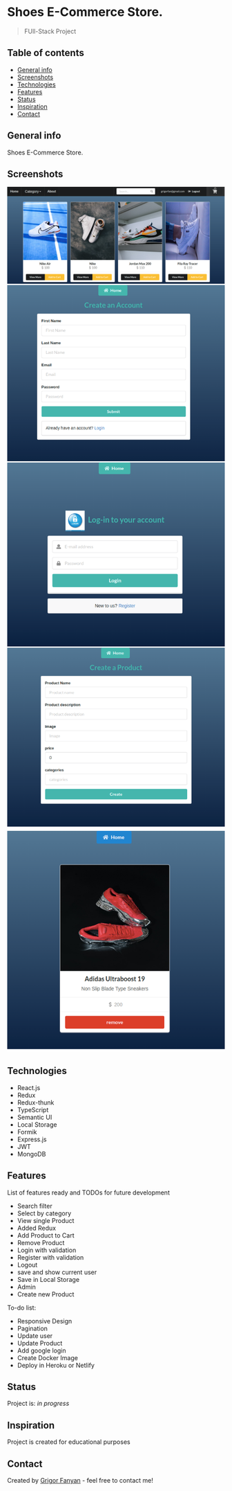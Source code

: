 # Shoes E-Commerce Store.

> FUll-Stack Project

## Table of contents

- [General info](#general-info)
- [Screenshots](#screenshots)
- [Technologies](#technologies)
- [Features](#features)
- [Status](#status)
- [Inspiration](#inspiration)
- [Contact](#contact)

## General info

Shoes E-Commerce Store.

## Screenshots

![Example screenshot](./client/public/img/projectImage.png)
![Example screenshot](./client/public/img/register.png)
![Example screenshot](./client/public/img/signin.png)
![Example screenshot](./client/public/img/AddProduct.png)
![Example screenshot](./client/public/img/singleProd.png)

## Technologies

- React.js
- Redux
- Redux-thunk
- TypeScript
- Semantic UI
- Local Storage
- Formik
- Express.js
- JWT
- MongoDB

## Features

List of features ready and TODOs for future development

- Search filter
- Select by category
- View single Product
- Added Redux
- Add Product to Cart
- Remove Product
- Login with validation
- Register with validation
- Logout
- save and show current user
- Save in Local Storage
- Admin
- Create new Product


To-do list:

- Responsive Design
- Pagination
- Update user
- Update Product
- Add google login
- Create Docker Image
- Deploy in Heroku or Netlify

## Status

Project is: _in progress_

## Inspiration

Project is created for educational purposes

## Contact

Created by [Grigor Fanyan](https://www.linkedin.com/in/gregfanyan/) - feel free to contact me!

